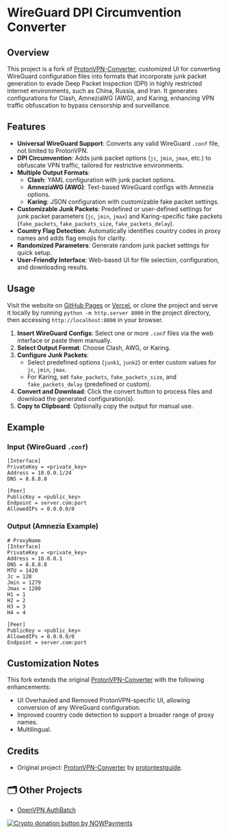 # WireGuard DPI Circumvention Converter

## Overview

This project is a fork of [ProtonVPN-Converter](https://github.com/protontestguide/ProtonVPN-Converter), customized UI for converting WireGuard configuration files into formats that incorporate junk packet generation to evade Deep Packet Inspection (DPI) in highly restricted internet environments, such as China, Russia, and Iran. It generates configurations for Clash, AmneziaWG (AWG), and Karing, enhancing VPN traffic obfuscation to bypass censorship and surveillance.

## Features

- **Universal WireGuard Support**: Converts any valid WireGuard `.conf` file, not limited to ProtonVPN.
- **DPI Circumvention**: Adds junk packet options (`jc`, `jmin`, `jmax`, etc.) to obfuscate VPN traffic, tailored for restrictive environments.
- **Multiple Output Formats**:
  - **Clash**: YAML configuration with junk packet options.
  - **AmneziaWG (AWG)**: Text-based WireGuard configs with Amnezia options.
  - **Karing**: JSON configuration with customizable fake packet settings.
- **Customizable Junk Packets**: Predefined or user-defined settings for junk packet parameters (`jc`, `jmin`, `jmax`) and Karing-specific fake packets (`fake_packets`, `fake_packets_size`, `fake_packets_delay`).
- **Country Flag Detection**: Automatically identifies country codes in proxy names and adds flag emojis for clarity.
- **Randomized Parameters**: Generate random junk packet settings for quick setup.
- **User-Friendly Interface**: Web-based UI for file selection, configuration, and downloading results.

## Usage

Visit the website on [GitHub Pages](https://fevid.github.io/wireguard-dpi-circumvention-converter/) or [Vercel](https://wireguard-converter.vercel.app/), or clone the project and serve it locally by running `python -m http.server 8000` in the project directory, then accessing `http://localhost:8000` in your browser.
1. **Insert WireGuard Configs**: Select one or more `.conf` files via the web interface or paste them manually.
2. **Select Output Format**: Choose Clash, AWG, or Karing.
3. **Configure Junk Packets**:
   - Select predefined options (`junk1`, `junk2`) or enter custom values for `jc`, `jmin`, `jmax`.
   - For Karing, set `fake_packets`, `fake_packets_size`, and `fake_packets_delay` (predefined or custom).
4. **Convert and Download**: Click the convert button to process files and download the generated configuration(s).
5. **Copy to Clipboard**: Optionally copy the output for manual use.

## Example

### Input (WireGuard `.conf`)
```
[Interface]
PrivateKey = <private_key>
Address = 10.0.0.1/24
DNS = 8.8.8.8

[Peer]
PublicKey = <public_key>
Endpoint = server.com:port
AllowedIPs = 0.0.0.0/0
```

### Output (Amnezia Example)
```
# ProxyName
[Interface]
PrivateKey = <private_key>
Address = 10.0.0.1
DNS = 8.8.8.8
MTU = 1420
Jc = 128
Jmin = 1279
Jmax = 1280
H1 = 1
H2 = 2
H3 = 3
H4 = 4

[Peer]
PublicKey = <public_key>
AllowedIPs = 0.0.0.0/0
Endpoint = server.com:port
```

## Customization Notes

This fork extends the original [ProtonVPN-Converter](https://github.com/protontestguide/ProtonVPN-Converter) with the following enhancements:
- UI Overhauled and Removed ProtonVPN-specific UI, allowing conversion of any WireGuard configuration.
- Improved country code detection to support a broader range of proxy names.
- Multilingual.


## Credits

- Original project: [ProtonVPN-Converter](https://github.com/protontestguide/ProtonVPN-Converter) by [protontestguide](https://github.com/protontestguide).

## 🗂 Other Projects

- [OpenVPN AuthBatch](https://github.com/fevid/openvpn-authbatch)



<a href="https://nowpayments.io/donation?api_key=bc7f43a9-c6fe-4382-a8eb-69001c7a5fe0" target="_blank" rel="noreferrer noopener">
    <img src="https://nowpayments.io/images/embeds/donation-button-black.svg" alt="Crypto donation button by NOWPayments">
</a>
